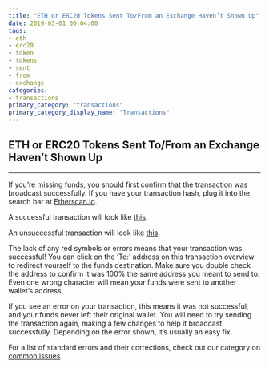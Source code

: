 ```yaml
---
title: "ETH or ERC20 Tokens Sent To/From an Exchange Haven’t Shown Up"
date: 2019-03-01 00:04:00
tags:
- eth
- erc20
- token
- tokens
- sent
- from
- exchange
categories:
- transactions
primary_category: "transactions"
primary_category_display_name: "Transactions"
---
```


## ETH or ERC20 Tokens Sent To/From an Exchange Haven’t Shown Up
***

If you’re missing funds, you should first confirm that the transaction was broadcast successfully. If you have your transaction hash, plug it into the search bar at [Etherscan.io](https://etherscan.io).

A successful transaction will look like [this](https://etherscan.io/tx/0xcde5a30a1a1514919e9c357d4e89211701aa22a741936ad9516c2987d8b097c9).

An unsuccessful transaction will look like [this](https://etherscan.io/tx/0xf9c8514fad47eb54a414930563aabfeceb465c9f308f5f294a37edd0d669243c).

The lack of any red symbols or errors means that your transaction was successful! You can click on the ‘To:’ address on this transaction overview to redirect yourself to the funds destination. Make sure you double check the address to confirm it was 100% the same address you meant to send to. Even one wrong character will mean your funds were sent to another wallet’s address.

If you see an error on your transaction, this means it was not successful, and your funds never left their original wallet. You will need to try sending the transaction again, making a few changes to help it broadcast successfully. Depending on the error shown, it’s usually an easy fix. 

For a list of standard errors and their corrections, check out our category on [common issues](). 
